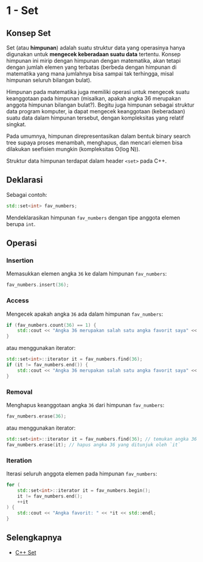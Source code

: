 # 1 - Set

## Konsep Set

Set (atau **himpunan**) adalah suatu struktur data yang operasinya hanya digunakan untuk **mengecek keberadaan suatu data** tertentu. Konsep himpunan ini mirip dengan himpunan dengan matematika, akan tetapi dengan jumlah elemen yang terbatas (berbeda dengan himpunan di matematika yang mana jumlahnya bisa sampai tak terhingga, misal himpunan seluruh bilangan bulat).

Himpunan pada matematika juga memiliki operasi untuk mengecek suatu keanggotaan pada himpunan (misalkan, apakah angka 36 merupakan anggota himpunan bilangan bulat?). Begitu juga himpunan sebagai struktur data program komputer, ia dapat mengecek keanggotaan (keberadaan) suatu data dalam himpunan tersebut, dengan kompleksitas yang relatif singkat.

Pada umumnya, himpunan direpresentasikan dalam bentuk binary search tree supaya proses menambah, menghapus, dan mencari elemen bisa dilakukan seefisien mungkin (kompleksitas O(log N)).

Struktur data himpunan terdapat dalam header `<set>` pada C++.

## Deklarasi

Sebagai contoh:
```c++
std::set<int> fav_numbers;
```
Mendeklarasikan himpunan `fav_numbers` dengan tipe anggota elemen berupa `int`.

## Operasi

### Insertion

Memasukkan elemen angka `36` ke dalam himpunan `fav_numbers`:
```c++
fav_numbers.insert(36);
```

### Access

Mengecek apakah angka `36` ada dalam himpunan `fav_numbers`:
```c++
if (fav_numbers.count(36) == 1) {
    std::cout << "Angka 36 merupakan salah satu angka favorit saya" << std::endl;
}
```

atau menggunakan iterator:
```c++
std::set<int>::iterator it = fav_numbers.find(36);
if (it != fav_numbers.end()) {
    std::cout << "Angka 36 merupakan salah satu angka favorit saya" << std::endl;
}
```

### Removal

Menghapus keanggotaan angka `36` dari himpunan `fav_numbers`:
```c++
fav_numbers.erase(36);
```

atau menggunakan iterator:
```c++
std::set<int>::iterator it = fav_numbers.find(36); // temukan angka 36
fav_numbers.erase(it); // hapus angka 36 yang ditunjuk oleh `it`
```

### Iteration

Iterasi seluruh anggota elemen pada himpunan `fav_numbers`:
```c++
for (
    std::set<int>::iterator it = fav_numbers.begin();
    it != fav_numbers.end();
    ++it
) {
    std::cout << "Angka favorit: " << *it << std::endl;
}
```

## Selengkapnya

- [C++ Set](https://en.cppreference.com/w/cpp/container/set)
